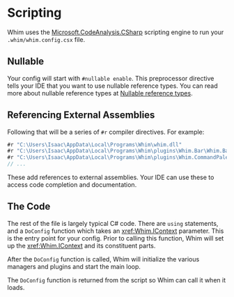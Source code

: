 # Scripting

Whim uses the [Microsoft.CodeAnalysis.CSharp](https://learn.microsoft.com/en-us/dotnet/api/microsoft.codeanalysis.csharp) scripting engine to run your `.whim/whim.config.csx` file.

## Nullable

Your config will start with `#nullable enable`. This preprocessor directive tells your IDE that you want to use nullable reference types. You can read more about nullable reference types at [Nullable reference types](https://docs.microsoft.com/en-us/dotnet/csharp/nullable-references).

## Referencing External Assemblies

Following that will be a series of `#r` compiler directives. For example:

```csharp
#r "C:\Users\Isaac\AppData\Local\Programs\Whim\whim.dll"
#r "C:\Users\Isaac\AppData\Local\Programs\Whim\plugins\Whim.Bar\Whim.Bar.dll"
#r "C:\Users\Isaac\AppData\Local\Programs\Whim\plugins\Whim.CommandPalette\Whim.CommandPalette.dll"
// ...
```

These add references to external assemblies. Your IDE can use these to access code completion and documentation.

## The Code

The rest of the file is largely typical C# code. There are `using` statements, and a `DoConfig` function which takes an <xref:Whim.IContext> parameter. This is the entry point for your config. Prior to calling this function, Whim will set up the <xref:Whim.IContext> and its constituent parts.

After the `DoConfig` function is called, Whim will initialize the various managers and plugins and start the main loop.

The `DoConfig` function is returned from the script so Whim can call it when it loads.
